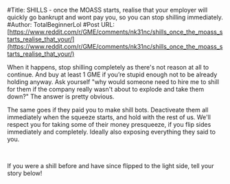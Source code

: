 #Title: SHILLS - once the MOASS starts, realise that your employer will quickly go bankrupt and wont pay you, so you can stop shilling immediately.
#Author: TotalBeginnerLol
#Post URL: [https://www.reddit.com/r/GME/comments/nk31nc/shills_once_the_moass_starts_realise_that_your/](https://www.reddit.com/r/GME/comments/nk31nc/shills_once_the_moass_starts_realise_that_your/)


When it happens, stop shilling completely as there's not reason at all to continue. And buy at least 1 GME if you’re stupid enough not to be already holding anyway. Ask yourself "why would someone need to hire me to shill for them if the company really wasn't about to explode and take them down?" The answer is pretty obvious.

The same goes if they paid you to make shill bots. Deactiveate them all immediately when the squeeze starts, and hold with the rest of us. We'll respect you for taking some of their money presqueeze, if you flip sides immediately and completely. Ideally also exposing everything they said to you.

&#x200B;

If you were a shill before and have since flipped to the light side, tell your story below!